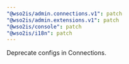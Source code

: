 ```yaml
---
"@wso2is/admin.connections.v1": patch
"@wso2is/admin.extensions.v1": patch
"@wso2is/console": patch
"@wso2is/i18n": patch
---
```


Deprecate configs in Connections.
